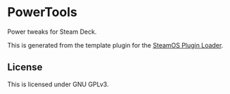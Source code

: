 # PowerTools

Power tweaks for Steam Deck.

This is generated from the template plugin for the [SteamOS Plugin Loader](https://github.com/SteamDeckHomebrew/PluginLoader).

## License

This is licensed under GNU GPLv3.
